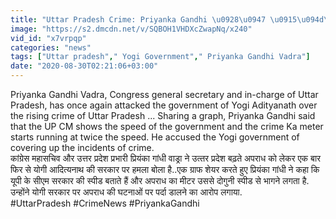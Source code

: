 ```yaml
---
title: "Uttar Pradesh Crime: Priyanka Gandhi \u0928\u0947 \u0915\u094d\u0930\u093e\u0907\u092e \u0917\u094d\u0930\u093e\u092b \u0936\u0947\u092f\u0930 \u0915\u0930 CM Yogi \u092a\u0930 \u0938\u093e\u0927\u093e \u0928\u093f\u0936\u093e\u0928\u093e \u0935\u0928\u0907\u0902\u0921\u093f\u092f\u093e \u0939\u093f\u0902\u0926\u0940"
image: "https://s2.dmcdn.net/v/SQBOH1VHDXcZwapNq/x240"
vid_id: "x7vrpqp"
categories: "news"
tags: ["Uttar pradesh"," Yogi Government"," Priyanka Gandhi Vadra"]
date: "2020-08-30T02:21:06+03:00"
---
```

Priyanka Gandhi Vadra, Congress general secretary and in-charge of Uttar Pradesh, has once again attacked the government of Yogi Adityanath over the rising crime of Uttar Pradesh ... Sharing a graph, Priyanka Gandhi said that the UP CM shows the speed of the government and the crime Ka meter starts running at twice the speed. He accused the Yogi government of covering up the incidents of crime.    <br>कांग्रेस महासचिव और उत्तर प्रदेश प्रभारी प्रियंका गांधी वाड्रा ने उत्‍तर प्रदेश  बढ़ते अपराध को लेकर एक बार फिर से योगी आदित्‍यनाथ की सरकार  पर हमला बोला है..एक ग्राफ शेयर करते हुए प्रियंका गांधी ने कहा कि यूपी के सीएम सरकार की स्पीड बताते हैं और अपराध का मीटर उससे दोगुनी स्पीड से भागने लगता है. उन्होंने योगी सरकार पर अपराध की घटनाओं पर पर्दा डालने का आरोप लगाया.    <br>#UttarPradesh #CrimeNews #PriyankaGandhi
